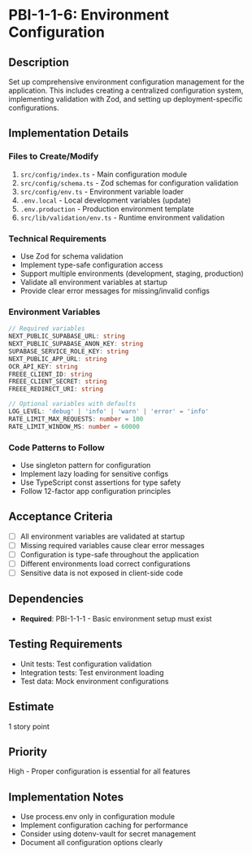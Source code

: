 # PBI-1-1-6: Environment Configuration

## Description

Set up comprehensive environment configuration management for the application. This
includes creating a centralized configuration system, implementing validation with
Zod, and setting up deployment-specific configurations.

## Implementation Details

### Files to Create/Modify

1. `src/config/index.ts` - Main configuration module
2. `src/config/schema.ts` - Zod schemas for configuration validation
3. `src/config/env.ts` - Environment variable loader
4. `.env.local` - Local development variables (update)
5. `.env.production` - Production environment template
6. `src/lib/validation/env.ts` - Runtime environment validation

### Technical Requirements

- Use Zod for schema validation
- Implement type-safe configuration access
- Support multiple environments (development, staging, production)
- Validate all environment variables at startup
- Provide clear error messages for missing/invalid configs

### Environment Variables

```typescript
// Required variables
NEXT_PUBLIC_SUPABASE_URL: string
NEXT_PUBLIC_SUPABASE_ANON_KEY: string
SUPABASE_SERVICE_ROLE_KEY: string
NEXT_PUBLIC_APP_URL: string
OCR_API_KEY: string
FREEE_CLIENT_ID: string
FREEE_CLIENT_SECRET: string
FREEE_REDIRECT_URI: string

// Optional variables with defaults
LOG_LEVEL: 'debug' | 'info' | 'warn' | 'error' = 'info'
RATE_LIMIT_MAX_REQUESTS: number = 100
RATE_LIMIT_WINDOW_MS: number = 60000
```

### Code Patterns to Follow

- Use singleton pattern for configuration
- Implement lazy loading for sensitive configs
- Use TypeScript const assertions for type safety
- Follow 12-factor app configuration principles

## Acceptance Criteria

- [ ] All environment variables are validated at startup
- [ ] Missing required variables cause clear error messages
- [ ] Configuration is type-safe throughout the application
- [ ] Different environments load correct configurations
- [ ] Sensitive data is not exposed in client-side code

## Dependencies

- **Required**: PBI-1-1-1 - Basic environment setup must exist

## Testing Requirements

- Unit tests: Test configuration validation
- Integration tests: Test environment loading
- Test data: Mock environment configurations

## Estimate

1 story point

## Priority

High - Proper configuration is essential for all features

## Implementation Notes

- Use process.env only in configuration module
- Implement configuration caching for performance
- Consider using dotenv-vault for secret management
- Document all configuration options clearly
